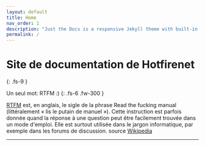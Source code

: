 ```yaml
---
layout: default
title: Home
nav_order: 1
description: "Just the Docs is a responsive Jekyll theme with built-in search that is easily customizable and hosted on GitHub Pages."
permalink: /
---
```


# Site de documentation de Hotfirenet
{: .fs-9 }

Un seul mot: RTFM :)
{: .fs-6 .fw-300 }

[RTFM](//www.readthefuckingmanual.com)  est, en anglais, le sigle de la phrase Read the fucking manual (littéralement « lis le putain de manuel »). Cette instruction est parfois donnée quand la réponse à une question peut être facilement trouvée dans un mode d'emploi. Elle est surtout utilisée dans le jargon informatique, par exemple dans les forums de discussion. source [Wikipedia](//fr.wikipedia.org/wiki/RTFM_(expression))

---